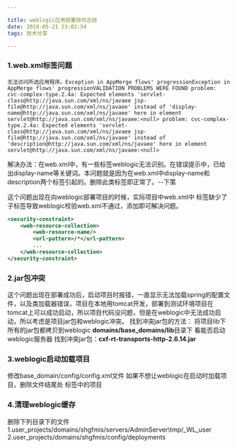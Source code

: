 ```yaml
---

title: weblogic应用部署排坑总结
date: 2019-05-21 23:02:54
tags: 技术分享 

---
```

### 1.web.xml标签问题
```shell
无法访问所选应用程序。Exception in AppMerge flows' progressionException in AppMerge flows' progressionVALIDATION PROBLEMS WERE FOUND problem: cvc-complex-type.2.4a: Expected elements 'servlet-class@http://java.sun.com/xml/ns/javaee jsp-file@http://java.sun.com/xml/ns/javaee' instead of 'display-name@http://java.sun.com/xml/ns/javaee' here in element servlet@http://java.sun.com/xml/ns/javaee:<null> problem: cvc-complex-type.2.4a: Expected elements 'servlet-class@http://java.sun.com/xml/ns/javaee jsp-file@http://java.sun.com/xml/ns/javaee' instead of 'description@http://java.sun.com/xml/ns/javaee' here in element servlet@http://java.sun.com/xml/ns/javaee:<null>
```
解决办法：在web.xml中，有一些标签weblogic无法识别。在错误提示中，已给出display-name等关键词。本问题就是因为在web.xml中display-name和description两个标签引起的。删除此类标签即正常了。--下策

这个问题出现在向weblogic部署项目的时候，实际项目中web.xml中 <web-resource-collection>标签缺少了 <web-resource-name/>子标签导致weblogic校验web.xml不通过，添加即可解决问题。
```xml
<security-constraint>
    <web-resource-collection>
        <web-resource-name/>
        <url-pattern>/*</url-pattern>
        ...
    </web-resource-collection>
</security-constraint>
```
### 2.jar包冲突
这个问题出现在部署成功后，启动项目时报错，一直显示无法加载spring的配置文件，以及类加载器错误，项目在本地用tomcat开发，部署到测试环境项目在tomcat上可以成功启动，所以项目代码没问题，但是在weblogic中无法成功启动，所以考虑是项目jar包和weblogic冲突。
找到冲突jar包的方法：
将项目lib下所有的jar包都拷贝到weblogic
**domains/base_domains/lib**目录下
看能否启动weblogic服务器
找到冲突jar包：**cxf-rt-transports-http-2.6.14.jar**
### 3.weblogic启动加载项目
修改base_domain/config/config.xml文件
如果不想让weblogic在启动时加载项目，删除文件结尾处
<app-deployment>标签中的项目
### 4.清理weblogic缓存
删除下列目录下的文件
1.user_projects/domains/shgfmis/servers/AdminServer\tmp/_WL_user
2.user_projects/domains/shgfmis/config/deployments